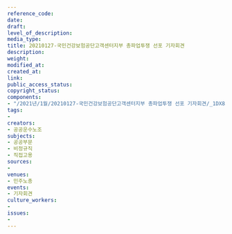 ```yaml
---
reference_code: 
date: 
draft: 
level_of_description: 
media_type: 
title: 20210127-국민건강보험공단고객센터지부 총파업투쟁 선포 기자회견
description: 
weight: 
modified_at: 
created_at: 
link: 
public_access_status: 
copyright_status: 
components:
- "/2021년/1월/20210127-국민건강보험공단고객센터지부 총파업투쟁 선포 기자회견/_1DX8213.jpg"
tags:
- 
creators:
- 공공운수노조
subjects:
- 공공부문
- 비정규직
- 직접고용
sources:
- 
venues:
- 민주노총
events:
- 기자회견
culture_workers:
- 
issues:
- 
---
```

